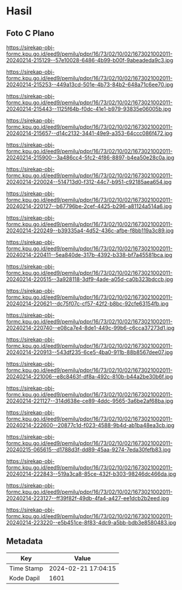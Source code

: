 # Hasil

## Foto C Plano

https://sirekap-obj-formc.kpu.go.id/eed9/pemilu/pdpr/16/73/02/10/02/1673021002011-20240214-215129--57e10028-6486-4b99-b00f-9abeadeda9c3.jpg

https://sirekap-obj-formc.kpu.go.id/eed9/pemilu/pdpr/16/73/02/10/02/1673021002011-20240214-215253--449a13cd-501e-4b73-84b2-648a71c6ee70.jpg

https://sirekap-obj-formc.kpu.go.id/eed9/pemilu/pdpr/16/73/02/10/02/1673021002011-20240214-215443--1125f64b-f0dc-41e1-b979-93835e06005b.jpg

https://sirekap-obj-formc.kpu.go.id/eed9/pemilu/pdpr/16/73/02/10/02/1673021002011-20240214-215657--d14c2132-3441-49e9-a353-64ccc086f472.jpg

https://sirekap-obj-formc.kpu.go.id/eed9/pemilu/pdpr/16/73/02/10/02/1673021002011-20240214-215900--3a486cc4-5fc2-4f86-8897-b4ea50e28c0a.jpg

https://sirekap-obj-formc.kpu.go.id/eed9/pemilu/pdpr/16/73/02/10/02/1673021002011-20240214-220024--514713d0-f312-44c7-b951-c92185aea654.jpg

https://sirekap-obj-formc.kpu.go.id/eed9/pemilu/pdpr/16/73/02/10/02/1673021002011-20240214-220127--b67796be-2cef-4425-b296-a81124a514a6.jpg

https://sirekap-obj-formc.kpu.go.id/eed9/pemilu/pdpr/16/73/02/10/02/1673021002011-20240214-220249--b39335a4-4d52-436c-afbe-f8bb119a3c89.jpg

https://sirekap-obj-formc.kpu.go.id/eed9/pemilu/pdpr/16/73/02/10/02/1673021002011-20240214-220411--5ea840de-317b-4392-b338-bf7a45581bca.jpg

https://sirekap-obj-formc.kpu.go.id/eed9/pemilu/pdpr/16/73/02/10/02/1673021002011-20240214-220515--3a928118-3df9-4ade-a05d-ca0b323bdccb.jpg

https://sirekap-obj-formc.kpu.go.id/eed9/pemilu/pdpr/16/73/02/10/02/1673021002011-20240214-220621--dc75f07c-cf57-42f2-b8bc-92cfe63154fb.jpg

https://sirekap-obj-formc.kpu.go.id/eed9/pemilu/pdpr/16/73/02/10/02/1673021002011-20240214-220740--e08ca7e4-8de1-449c-99b6-c6cca37273d1.jpg

https://sirekap-obj-formc.kpu.go.id/eed9/pemilu/pdpr/16/73/02/10/02/1673021002011-20240214-220913--543df235-6ce5-4ba0-911b-88b8567dee07.jpg

https://sirekap-obj-formc.kpu.go.id/eed9/pemilu/pdpr/16/73/02/10/02/1673021002011-20240214-221006--e8c8463f-df8a-492c-810b-b44a2be30b6f.jpg

https://sirekap-obj-formc.kpu.go.id/eed9/pemilu/pdpr/16/73/02/10/02/1673021002011-20240214-221127--314d638e-ce89-4ddc-9565-3a6be2af68ba.jpg

https://sirekap-obj-formc.kpu.go.id/eed9/pemilu/pdpr/16/73/02/10/02/1673021002011-20240214-222600--20877c1d-f023-4588-9b4d-ab1ba48ea3cb.jpg

https://sirekap-obj-formc.kpu.go.id/eed9/pemilu/pdpr/16/73/02/10/02/1673021002011-20240215-065615--d1788d3f-dd89-45aa-9274-7eda30fefb83.jpg

https://sirekap-obj-formc.kpu.go.id/eed9/pemilu/pdpr/16/73/02/10/02/1673021002011-20240214-222843--519a3ca8-85ce-432f-b303-98246dc466da.jpg

https://sirekap-obj-formc.kpu.go.id/eed9/pemilu/pdpr/16/73/02/10/02/1673021002011-20240214-223127--ff39f82f-49db-4fa4-a427-ee1dcb2b2eed.jpg

https://sirekap-obj-formc.kpu.go.id/eed9/pemilu/pdpr/16/73/02/10/02/1673021002011-20240214-223220--e5b451ce-8f83-4dc9-a5bb-bdb3e8580483.jpg


## Metadata

| Key        | Value               |
| ---------- | ------------------- |
| Time Stamp | 2024-02-21 17:04:15 |
| Kode Dapil | 1601                |



